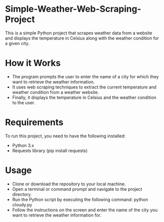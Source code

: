 # Simple-Weather-Web-Scraping-Project
This is a simple Python project that scrapes weather data from a website and displays the temperature in Celsius along with the weather condition for a given city.
# How it Works
- The program prompts the user to enter the name of a city for which they want to retrieve the weather information.
- It uses web scraping techniques to extract the current temperature and weather condition from a weather website.
- Finally, it displays the temperature in Celsius and the weather condition to the user.
# Requirements
To run this project, you need to have the following installed:
- Python 3.x
- Requests library (pip install requests)
# Usage
- Clone or download the repository to your local machine.
- Open a terminal or command prompt and navigate to the project directory.
- Run the Python script by executing the following command: python cloudy.py
- Follow the instructions on the screen and enter the name of the city you want to retrieve the weather information for.
